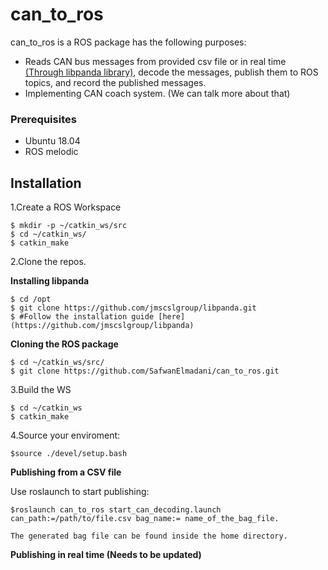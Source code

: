 # can_to_ros
can_to_ros is a ROS package has the following purposes:
* Reads CAN bus messages from provided csv file or in real time [(Through libpanda library)](https://github.com/jmscslgroup/libpanda), decode the messages, publish them to ROS topics, and record the published messages.
* Implementing CAN coach system. (We can talk more about that)
### Prerequisites

* Ubuntu 18.04
* ROS melodic

## Installation
1.Create a ROS Workspace
```
$ mkdir -p ~/catkin_ws/src
$ cd ~/catkin_ws/
$ catkin_make
```
2.Clone the repos.

**Installing libpanda**
```
$ cd /opt
$ git clone https://github.com/jmscslgroup/libpanda.git  
$ #Follow the installation guide [here](https://github.com/jmscslgroup/libpanda)
```
**Cloning the ROS package**
```
$ cd ~/catkin_ws/src/
$ git clone https://github.com/SafwanElmadani/can_to_ros.git
```
3.Build the WS
```
$ cd ~/catkin_ws
$ catkin_make
```
4.Source your enviroment:
```
$source ./devel/setup.bash
```
**Publishing from a CSV file**

Use roslaunch to start publishing:
```
$roslaunch can_to_ros start_can_decoding.launch can_path:=/path/to/file.csv bag_name:= name_of_the_bag_file.

The generated bag file can be found inside the home directory.
```
**Publishing in real time (Needs to be updated)**

